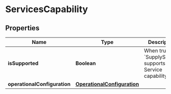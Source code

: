 
# ServicesCapability

## Properties
Name | Type | Description | Notes
------------ | ------------- | ------------- | -------------
**isSupported** | **Boolean** | When true, &#x60;SupplySource&#x60; supports the Service capability. |  [optional]
**operationalConfiguration** | [**OperationalConfiguration**](OperationalConfiguration.md) |  |  [optional]



